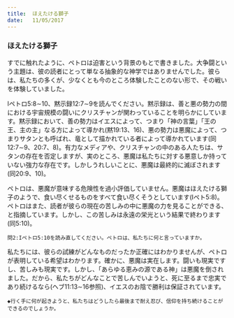 ```yaml
---
title:  ほえたける獅子
date:   11/05/2017
---
```


### ほえたける獅子

すでに触れたように、ペトロは迫害という背景のもとで書きました。大争闘という主題は、彼の読者にとって単なる抽象的な神学ではありませんでした。彼らは、私たちの多くが、少なくとも今のところ体験したことのない形で、その戦いを体験していました。

Iペトロ5:8∼10、黙示録12:7∼9を読んでください。黙示録は、善と悪の勢力の間における宇宙規模の闘いにクリスチャンが関わっていることを明らかにしています。黙示録において、善の勢力はイエスによって、つまり「神の言葉」「王の王、主の主」なる方によって導かれ(黙19:13、16)、悪の勢力は悪魔によって、つまりサタンとも呼ばれ、竜として描かれている者によって導かれています(同12:7∼9、20:7、8)。有力なメディアや、クリスチャンの中のある人たちは、サタンの存在を否定しますが、実のところ、悪魔は私たちに対する悪意しか持っていない強力な存在です。しかしうれしいことに、悪魔は最終的に滅ぼされます(同20:9、10)。

ペトロは、悪魔が意味する危険性を過小評価していません。悪魔はほえたける獅子のようで、食い尽くせるものをすべて食い尽くそうとしています(Iペト5:8)。ペトロはまた、読者が彼らの現在の苦しみの中に悪魔の力を見ることができる、と指摘しています。しかし、この苦しみは永遠の栄光という結果で終わります(同5:10)。

`問2:Iペトロ5:10を読み直してください。ペトロは、私たちに何と言っていますか。`

私たちには、彼らの試練がどんなものだったか正確にはわかりませんが、ペトロが表明している希望はわかります。確かに、悪魔は実在します。闘いも現実ですし、苦しみも現実です。しかし、「あらゆる恵みの源である神」は悪魔を倒されました。だから、私たちがどんなことで苦しんでいようと、死に至るまで忠実であり続けるなら(ヘブ11:13∼16参照)、イエスのお陰で勝利は保証されています。

`◆行く手に何が起きようと、私たちはどうしたら最後まで耐え忍び、信仰を持ち続けることができるのでしょうか。`

